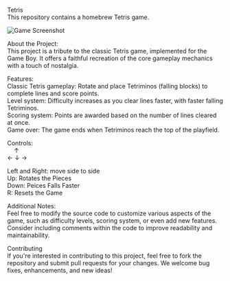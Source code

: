 Tetris <br>
This repository contains a homebrew Tetris game.

![Game Screenshot](Game_Screenshot.jpg.jpg)

About the Project:<br>
This project is a tribute to the classic Tetris game, implemented for the Game Boy. It offers a faithful recreation of the core gameplay mechanics with a touch of nostalgia.

Features:<br>
Classic Tetris gameplay: Rotate and place Tetriminos (falling blocks) to complete lines and score points.<br>
Level system: Difficulty increases as you clear lines faster, with faster falling Tetriminos.<br>
Scoring system: Points are awarded based on the number of lines cleared at once.<br>
Game over: The game ends when Tetriminos reach the top of the playfield.<br>

Controls:<br>
&nbsp;&nbsp;&nbsp;&nbsp;↑<br>
← ↓ →

Left and Right: move side to side<br>
Up: Rotates the Pieces<br>
Down: Peices Falls Faster<br>
R: Resets the Game<br>

Additional Notes:<br>
Feel free to modify the source code to customize various aspects of the game, such as difficulty levels, scoring system, or even add new features.
Consider including comments within the code to improve readability and maintainability.

Contributing<br>
If you're interested in contributing to this project, feel free to fork the repository and submit pull requests for your changes. We welcome bug fixes, enhancements, and new ideas!
